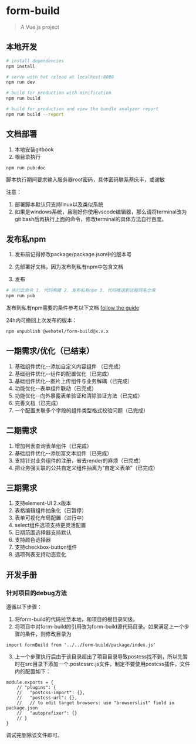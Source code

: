 # form-build

> A Vue.js project

## 本地开发

``` bash
# install dependencies
npm install

# serve with hot reload at localhost:8080
npm run dev

# build for production with minification
npm run build

# build for production and view the bundle analyzer report
npm run build --report
```

## 文档部署

1. 本地安装gitbook
2. 根目录执行
```
npm run pub:doc
```
脚本执行期间要求输入服务器root密码，具体密码联系蔡庆丰，或谢敏

注意：
1. 部署脚本默认只支持linux以及类似系统
2. 如果是windows系统，且刚好你使用vscode编辑器，那么请将terminal改为git bash后再执行上面的命令，修改terminal的具体方法自行百度。
  


## 发布私npm

1. 发布前记得修改package/package.json中的版本号

2. 先部署好文档，因为发布到私有npm中包含文档
  
3. 发布
``` bash
# 执行此命令 1. 代码构建 2. 发布私有npm 3. 代码推送到远程同名仓库
npm run pub
```

发布到私有npm需要的条件参考以下文档
[follow the guide](http://gzgit.bestwehotel.com/app-javascript/document/blob/master/%E4%BD%BF%E7%94%A8%E7%A7%81%E6%9C%89npm.md)

24h内可撤回上次发布的版本：
``` bash
npm unpublish @wehotel/form-build@x.x.x
```

## 一期需求/优化（已结束）

1. 基础组件优化--添加自定义内容组件 （已完成）
2. 基础组件优化--组件的配置优化（已完成）
3. 基础组件优化--图片上传组件与业务解耦（已完成）
4. 功能优化--表单组件联动（已完成）
5. 功能优化--向外暴露表单验证和清除验证方法（已完成）
6. 完善文档（已完成）
7. 一个配置关联多个字段的组件类型格式校验问题（已完成）

## 二期需求

1. 增加列表查询表单组件（已完成）
2. 基础组件优化--添加富文本组件（已完成）
3. 支持针对业务组件的注册，省去render的麻烦（已完成）
4. 把业务强关联的公共自定义组件抽离为“自定义表单”（已完成）

## 三期需求

1. 支持element-UI 2.x版本
2. 表格编辑组件抽象化（已暂停）
3. 表单可视化布局配置（进行中）
4. select组件选项支持更灵活配置
5. 日期范围选择器支持默认
6. 支持颜色选择器
7. 支持checkbox-button组件
8. 选项列表支持动态变化


## 开发手册

### 针对项目的debug方法

遵循以下步骤：

1. 将form-build的代码拉至本地，和项目的根目录同级。
2. 将项目中对form-build的引用改为form-build源代码目录。如果满足上一个步骤的条件，则修改目录为
```
import formBuild from '../../form-build/package/index.js'
```
3. 上一个步骤执行后由于该目录超出了项目目录导致postcss找不到，所以先暂时在src目录下添加一个.postcssrc.js文件，制定不要使用postcss插件，文件内的配置如下：
```
module.exports = {
    // "plugins": {
    //   "postcss-import": {},
    //   "postcss-url": {},
    //   // to edit target browsers: use "browserslist" field in package.json
    //   "autoprefixer": {}
    // }
}
```
调试完删除该文件即可。

